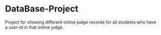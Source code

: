 # DataBase-Project


Project for showing different online judge records for all students who have a user-id in that online judge.
